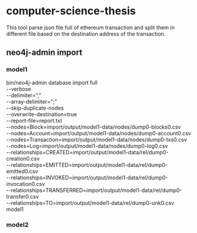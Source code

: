 # computer-science-thesis
This tool parse json file full of ethereum transaction and split them in different file based on
the destination address of the transaction.

## neo4j-admin import

### model1 
bin/neo4j-admin database import full \
--verbose \
--delimiter="," \
--array-delimiter=";" \
--skip-duplicate-nodes \
--overwrite-destination=true \
--report-file=report.txt \
--nodes=Block=import/output/model1-data/nodes/dump0-blocks0.csv \
--nodes=Account=import/output/model1-data/nodes/dump0-account0.csv \
--nodes=Transaction=import/output/model1-data/nodes/dump0-txs0.csv \
--nodes=Log=import/output/model1-data/nodes/dump0-log0.csv \
--relationships=CREATED=import/output/model1-data/rel/dump0-creation0.csv \
--relationships=EMITTED=import/output/model1-data/rel/dump0-emitted0.csv \
--relationships=INVOKED=import/output/model1-data/rel/dump0-invocation0.csv \
--relationships=TRANSFERRED=import/output/model1-data/rel/dump0-transfer0.csv \
--relationships=TO=import/output/model1-data/rel/dump0-unk0.csv \
model1

### model2

